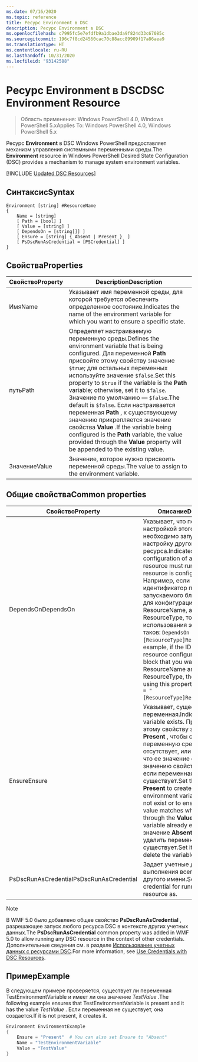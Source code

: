 ```yaml
---
ms.date: 07/16/2020
ms.topic: reference
title: Ресурс Environment в DSC
description: Ресурс Environment в DSC
ms.openlocfilehash: c7995fc5e7efdfb9a1dbae3da9f824d33c67085c
ms.sourcegitcommit: 196c7f8cd24560cac70c88acc89909f17a86aea9
ms.translationtype: HT
ms.contentlocale: ru-RU
ms.lasthandoff: 10/31/2020
ms.locfileid: "93142588"
---
```

# <a name="dsc-environment-resource"></a><span data-ttu-id="3b352-103">Ресурс Environment в DSC</span><span class="sxs-lookup"><span data-stu-id="3b352-103">DSC Environment Resource</span></span>

> <span data-ttu-id="3b352-104">Область применения: Windows PowerShell 4.0, Windows PowerShell 5.x</span><span class="sxs-lookup"><span data-stu-id="3b352-104">Applies To: Windows PowerShell 4.0, Windows PowerShell 5.x</span></span>

<span data-ttu-id="3b352-105">Ресурс **Environment** в DSC Windows PowerShell предоставляет механизм управления системными переменными среды.</span><span class="sxs-lookup"><span data-stu-id="3b352-105">The **Environment** resource in Windows PowerShell Desired State Configuration (DSC) provides a mechanism to manage system environment variables.</span></span>

[!INCLUDE [Updated DSC Resources](../../../../../includes/dsc-resources.md)]

## <a name="syntax"></a><span data-ttu-id="3b352-106">Синтаксис</span><span class="sxs-lookup"><span data-stu-id="3b352-106">Syntax</span></span>

```Syntax
Environment [string] #ResourceName
{
    Name = [string]
    [ Path = [bool] ]
    [ Value = [string] ]
    [ DependsOn = [string[]] ]
    [ Ensure = [string] { Absent | Present }  ]
    [ PsDscRunAsCredential = [PSCredential] ]
}
```

## <a name="properties"></a><span data-ttu-id="3b352-107">Свойства</span><span class="sxs-lookup"><span data-stu-id="3b352-107">Properties</span></span>

|<span data-ttu-id="3b352-108">Свойство</span><span class="sxs-lookup"><span data-stu-id="3b352-108">Property</span></span> |<span data-ttu-id="3b352-109">Description</span><span class="sxs-lookup"><span data-stu-id="3b352-109">Description</span></span> |
|---|---|
|<span data-ttu-id="3b352-110">Имя</span><span class="sxs-lookup"><span data-stu-id="3b352-110">Name</span></span> |<span data-ttu-id="3b352-111">Указывает имя переменной среды, для которой требуется обеспечить определенное состояние.</span><span class="sxs-lookup"><span data-stu-id="3b352-111">Indicates the name of the environment variable for which you want to ensure a specific state.</span></span> |
|<span data-ttu-id="3b352-112">путь</span><span class="sxs-lookup"><span data-stu-id="3b352-112">Path</span></span> |<span data-ttu-id="3b352-113">Определяет настраиваемую переменную среды.</span><span class="sxs-lookup"><span data-stu-id="3b352-113">Defines the environment variable that is being configured.</span></span> <span data-ttu-id="3b352-114">Для переменной **Path** присвойте этому свойству значение `$true`; для остальных переменных используйте значение `$false`.</span><span class="sxs-lookup"><span data-stu-id="3b352-114">Set this property to `$true` if the variable is the **Path** variable; otherwise, set it to `$false`.</span></span> <span data-ttu-id="3b352-115">Значение по умолчанию — `$false`.</span><span class="sxs-lookup"><span data-stu-id="3b352-115">The default is `$false`.</span></span> <span data-ttu-id="3b352-116">Если настраивается переменная **Path** , к существующему значению прикрепляется значение свойства **Value** .</span><span class="sxs-lookup"><span data-stu-id="3b352-116">If the variable being configured is the **Path** variable, the value provided through the **Value** property will be appended to the existing value.</span></span> |
|<span data-ttu-id="3b352-117">Значение</span><span class="sxs-lookup"><span data-stu-id="3b352-117">Value</span></span> |<span data-ttu-id="3b352-118">Значение, которое нужно присвоить переменной среды.</span><span class="sxs-lookup"><span data-stu-id="3b352-118">The value to assign to the environment variable.</span></span> |

## <a name="common-properties"></a><span data-ttu-id="3b352-119">Общие свойства</span><span class="sxs-lookup"><span data-stu-id="3b352-119">Common properties</span></span>

|<span data-ttu-id="3b352-120">Свойство</span><span class="sxs-lookup"><span data-stu-id="3b352-120">Property</span></span> |<span data-ttu-id="3b352-121">Описание</span><span class="sxs-lookup"><span data-stu-id="3b352-121">Description</span></span> |
|---|---|
|<span data-ttu-id="3b352-122">DependsOn</span><span class="sxs-lookup"><span data-stu-id="3b352-122">DependsOn</span></span> |<span data-ttu-id="3b352-123">Указывает, что перед настройкой этого ресурса необходимо запустить настройку другого ресурса.</span><span class="sxs-lookup"><span data-stu-id="3b352-123">Indicates that the configuration of another resource must run before this resource is configured.</span></span> <span data-ttu-id="3b352-124">Например, если идентификатор первого запускаемого блока сценария для конфигурации ресурса — ResourceName, а его тип — ResourceType, то синтаксис использования этого свойства таков: `DependsOn = "[ResourceType]ResourceName"`.</span><span class="sxs-lookup"><span data-stu-id="3b352-124">For example, if the ID of the resource configuration script block that you want to run first is ResourceName and its type is ResourceType, the syntax for using this property is `DependsOn = "[ResourceType]ResourceName"`.</span></span> |
|<span data-ttu-id="3b352-125">Ensure</span><span class="sxs-lookup"><span data-stu-id="3b352-125">Ensure</span></span> |<span data-ttu-id="3b352-126">Указывает, существует ли переменная.</span><span class="sxs-lookup"><span data-stu-id="3b352-126">Indicates if a variable exists.</span></span> <span data-ttu-id="3b352-127">Присвойте этому свойству значение **Present** , чтобы создать переменную среды, если она отсутствует, или убедиться, что ее значение соответствует значению свойства **Value** , если переменная уже существует.</span><span class="sxs-lookup"><span data-stu-id="3b352-127">Set this property to **Present** to create the environment variable if it does not exist or to ensure that its value matches what is provided through the **Value** property if the variable already exists.</span></span> <span data-ttu-id="3b352-128">Задайте значение **Absent** , чтобы удалить переменную, если она существует.</span><span class="sxs-lookup"><span data-stu-id="3b352-128">Set it to **Absent** to delete the variable if it exists.</span></span> |
|<span data-ttu-id="3b352-129">PsDscRunAsCredential</span><span class="sxs-lookup"><span data-stu-id="3b352-129">PsDscRunAsCredential</span></span> |<span data-ttu-id="3b352-130">Задает учетные данные для выполнения всего ресурса от другого имени.</span><span class="sxs-lookup"><span data-stu-id="3b352-130">Sets the credential for running the entire resource as.</span></span> |

> [!NOTE]
> <span data-ttu-id="3b352-131">В WMF 5.0 было добавлено общее свойство **PsDscRunAsCredential** , разрешающее запуск любого ресурса DSC в контексте других учетных данных.</span><span class="sxs-lookup"><span data-stu-id="3b352-131">The **PsDscRunAsCredential** common property was added in WMF 5.0 to allow running any DSC resource in the context of other credentials.</span></span> <span data-ttu-id="3b352-132">Дополнительные сведения см. в разделе [Использование учетных данных с ресурсами DSC](../../../configurations/runasuser.md).</span><span class="sxs-lookup"><span data-stu-id="3b352-132">For more information, see [Use Credentials with DSC Resources](../../../configurations/runasuser.md).</span></span>

## <a name="example"></a><span data-ttu-id="3b352-133">Пример</span><span class="sxs-lookup"><span data-stu-id="3b352-133">Example</span></span>

<span data-ttu-id="3b352-134">В следующем примере проверяется, существует ли переменная TestEnvironmentVariable и имеет ли она значение _TestValue_ .</span><span class="sxs-lookup"><span data-stu-id="3b352-134">The following example ensures that TestEnvironmentVariable is present and it has the value _TestValue_ .</span></span> <span data-ttu-id="3b352-135">Если переменная не существует, она создается.</span><span class="sxs-lookup"><span data-stu-id="3b352-135">If it is not present, it creates it.</span></span>

```powershell
Environment EnvironmentExample
{
    Ensure = "Present"  # You can also set Ensure to "Absent"
    Name = "TestEnvironmentVariable"
    Value = "TestValue"
}
```
